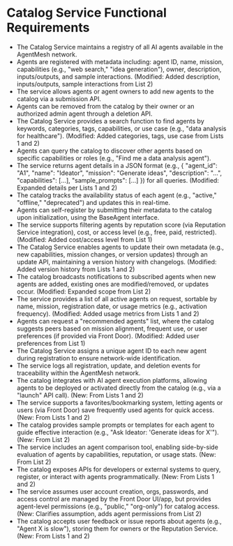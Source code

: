 # Catalog Service Functional Requirements

- The Catalog Service maintains a registry of all AI agents available in the AgentMesh network.
- Agents are registered with metadata including: agent ID, name, mission, capabilities (e.g., "web search," "idea generation"), owner, description, inputs/outputs, and sample interactions. (Modified: Added description, inputs/outputs, sample interactions from List 2)
- The service allows agents or agent owners to add new agents to the catalog via a submission API.
- Agents can be removed from the catalog by their owner or an authorized admin agent through a deletion API.
- The Catalog Service provides a search function to find agents by keywords, categories, tags, capabilities, or use case (e.g., "data analysis for healthcare"). (Modified: Added categories, tags, use case from Lists 1 and 2)
- Agents can query the catalog to discover other agents based on specific capabilities or roles (e.g., "Find me a data analysis agent").
- The service returns agent details in a JSON format (e.g., { "agent_id": "A1", "name": "Ideator", "mission": "Generate ideas", "description": "...", "capabilities": [...], "sample_prompts": [...] }) for all queries. (Modified: Expanded details per Lists 1 and 2)
- The catalog tracks the availability status of each agent (e.g., "active," "offline," "deprecated") and updates this in real-time.
- Agents can self-register by submitting their metadata to the catalog upon initialization, using the BaseAgent interface.
- The service supports filtering agents by reputation score (via Reputation Service integration), cost, or access level (e.g., free, paid, restricted). (Modified: Added cost/access level from List 1)
- The Catalog Service enables agents to update their own metadata (e.g., new capabilities, mission changes, or version updates) through an update API, maintaining a version history with changelogs. (Modified: Added version history from Lists 1 and 2)
- The catalog broadcasts notifications to subscribed agents when new agents are added, existing ones are modified/removed, or updates occur. (Modified: Expanded scope from List 2)
- The service provides a list of all active agents on request, sortable by name, mission, registration date, or usage metrics (e.g., activation frequency). (Modified: Added usage metrics from Lists 1 and 2)
- Agents can request a "recommended agents" list, where the catalog suggests peers based on mission alignment, frequent use, or user preferences (if provided via Front Door). (Modified: Added user preferences from List 1)
- The Catalog Service assigns a unique agent ID to each new agent during registration to ensure network-wide identification.
- The service logs all registration, update, and deletion events for traceability within the AgentMesh network.
- The catalog integrates with AI agent execution platforms, allowing agents to be deployed or activated directly from the catalog (e.g., via a "launch" API call). (New: From Lists 1 and 2)
- The service supports a favorites/bookmarking system, letting agents or users (via Front Door) save frequently used agents for quick access. (New: From Lists 1 and 2)
- The catalog provides sample prompts or templates for each agent to guide effective interaction (e.g., "Ask Ideator: 'Generate ideas for X'"). (New: From List 2)
- The service includes an agent comparison tool, enabling side-by-side evaluation of agents by capabilities, reputation, or usage stats. (New: From List 2)
- The catalog exposes APIs for developers or external systems to query, register, or interact with agents programmatically. (New: From Lists 1 and 2)
- The service assumes user account creation, orgs, passwords, and access control are managed by the Front Door UI/app, but provides agent-level permissions (e.g., "public," "org-only") for catalog access. (New: Clarifies assumption, adds agent permissions from List 2)
- The catalog accepts user feedback or issue reports about agents (e.g., "Agent X is slow"), storing them for owners or the Reputation Service. (New: From Lists 1 and 2)

